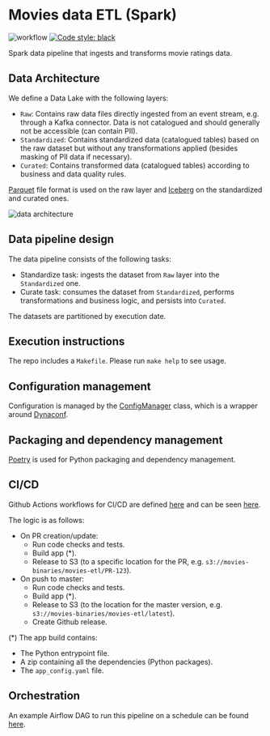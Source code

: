 # Movies data ETL (Spark)
![workflow](https://github.com/guidok91/spark-movies-etl/actions/workflows/ci-cd-push.yml/badge.svg)
[![Code style: black](https://img.shields.io/badge/code%20style-black-000000.svg)](https://github.com/psf/black)

Spark data pipeline that ingests and transforms movie ratings data.

## Data Architecture
We define a Data Lake with the following layers:
- `Raw`: Contains raw data files directly ingested from an event stream, e.g. through a Kafka connector. Data is not catalogued and should generally not be accessible (can contain PII).
- `Standardized`: Contains standardized data (catalogued tables) based on the raw dataset but without any transformations applied (besides masking of PII data if necessary).
- `Curated`: Contains transformed data (catalogued tables) according to business and data quality rules.

[Parquet](https://parquet.apache.org/) file format is used on the raw layer and [Iceberg](https://iceberg.apache.org/) on the standardized and curated ones.

![data architecture](https://user-images.githubusercontent.com/38698125/185795529-bc742ac3-55c6-4815-9f55-3a1f76f0f675.png)

## Data pipeline design
The data pipeline consists of the following tasks:
 - Standardize task: ingests the dataset from `Raw` layer into the `Standardized` one.
 - Curate task: consumes the dataset from `Standardized`, performs transformations and business logic, and persists into `Curated`.

The datasets are partitioned by execution date.

## Execution instructions
The repo includes a `Makefile`. Please run `make help` to see usage.

## Configuration management
Configuration is managed by the [ConfigManager](movies_etl/config_manager.py) class, which is a wrapper around [Dynaconf](https://www.dynaconf.com/).

## Packaging and dependency management
[Poetry](https://python-poetry.org/) is used for Python packaging and dependency management.

## CI/CD
Github Actions workflows for CI/CD are defined [here](.github/workflows) and can be seen [here](https://github.com/guidok91/spark-movies-etl/actions).

The logic is as follows:
* On PR creation/update:
  * Run code checks and tests.
  * Build app (*).
  * Release to S3 (to a specific location for the PR, e.g. `s3://movies-binaries/movies-etl/PR-123`).
* On push to master:
  * Run code checks and tests.
  * Build app (*).
  * Release to S3 (to the location for the master version, e.g. `s3://movies-binaries/movies-etl/latest`).
  * Create Github release.

(*) The app build contains:
* The Python entrypoint file.
* A zip containing all the dependencies (Python packages).
* The `app_config.yaml` file.

## Orchestration
An example Airflow DAG to run this pipeline on a schedule can be found [here](https://github.com/guidok91/airflow-demo/tree/master/dags/movie_ratings).
